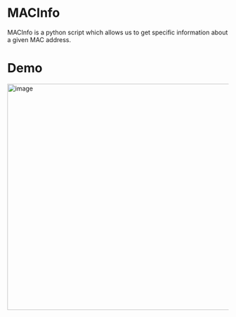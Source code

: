 # MACInfo
MACInfo is a python script which allows us to get specific information about a given MAC address.

# Demo
<img width="516" alt="image" src="https://user-images.githubusercontent.com/64969369/210281656-3acce877-454a-4105-bd1a-8d5a50cddc8a.png">

